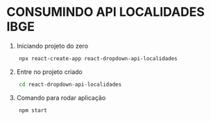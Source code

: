 # CONSUMINDO API LOCALIDADES IBGE

1. Iniciando projeto do zero

```bash
    npx react-create-app react-dropdown-api-localidades
```

2. Entre no projeto criado

```bash
    cd react-dropdown-api-localidades
```

3. Comando para rodar aplicação

```bash
    npm start
```
